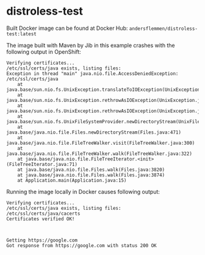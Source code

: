 # distroless-test

Built Docker image can be found at Docker Hub:
`andersflemmen/distroless-test:latest`


The image built with Maven by Jib in this example crashes with the following output in OpenShift:
```
Verifying certificates...
/etc/ssl/certs/java exists, listing files:
Exception in thread "main" java.nio.file.AccessDeniedException: /etc/ssl/certs/java
	at java.base/sun.nio.fs.UnixException.translateToIOException(UnixException.java:90)
	at java.base/sun.nio.fs.UnixException.rethrowAsIOException(UnixException.java:111)
	at java.base/sun.nio.fs.UnixException.rethrowAsIOException(UnixException.java:116)
	at java.base/sun.nio.fs.UnixFileSystemProvider.newDirectoryStream(UnixFileSystemProvider.java:432)
	at java.base/java.nio.file.Files.newDirectoryStream(Files.java:471)
	at java.base/java.nio.file.FileTreeWalker.visit(FileTreeWalker.java:300)
	at java.base/java.nio.file.FileTreeWalker.walk(FileTreeWalker.java:322)
	at java.base/java.nio.file.FileTreeIterator.<init>(FileTreeIterator.java:71)
	at java.base/java.nio.file.Files.walk(Files.java:3820)
	at java.base/java.nio.file.Files.walk(Files.java:3874)
	at Application.main(Application.java:15)
```

Running the image locally in Docker causes following output:
```
Verifying certificates...
/etc/ssl/certs/java exists, listing files:
/etc/ssl/certs/java/cacerts
Certificates verified OK!



Getting https://google.com
Got response from https://google.com with status 200 OK
```
